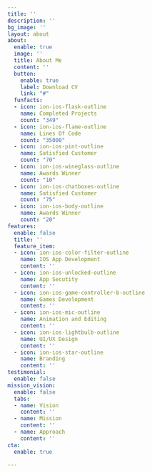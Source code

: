 ```yaml
---
title: ''
description: ''
bg_image: ''
layout: about
about:
  enable: true
  image: ''
  title: About Me
  content: ''
  button:
    enable: true
    label: Download CV
    link: "#"
  funfacts:
  - icon: ion-ios-flask-outline
    name: Completed Projects
    count: "349"
  - icon: ion-ios-flame-outline
    name: Lines Of Code
    count: "35000"
  - icon: ion-ios-pint-outline
    name: Satisfied Customer
    count: "70"
  - icon: ion-ios-wineglass-outline
    name: Awards Winner
    count: "10"
  - icon: ion-ios-chatboxes-outline
    name: Satisfied Customer
    count: "75"
  - icon: ion-ios-body-outline
    name: Awards Winner
    count: "20"
features:
  enable: false
  title: ''
  feature_item:
  - icon: ion-ios-color-filter-outline
    name: IOS App Development
    content: ''
  - icon: ion-ios-unlocked-outline
    name: App Secutity
    content: ''
  - icon: ion-ios-game-controller-b-outline
    name: Games Development
    content: ''
  - icon: ion-ios-mic-outline
    name: Animation and Editing
    content: ''
  - icon: ion-ios-lightbulb-outline
    name: UI/UX Design
    content: ''
  - icon: ion-ios-star-outline
    name: Branding
    content: ''
testimonial:
  enable: false
mission_vision:
  enable: false
  tabs:
  - name: Vision
    content: ''
  - name: Mission
    content: ''
  - name: Approach
    content: ''
cta:
  enable: true

---
```

